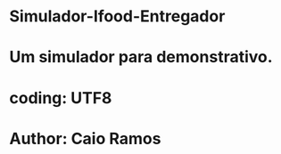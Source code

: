 # Simulador-Ifood-Entregador
# Um simulador para demonstrativo. 
# coding: UTF8
# Author: Caio Ramos
